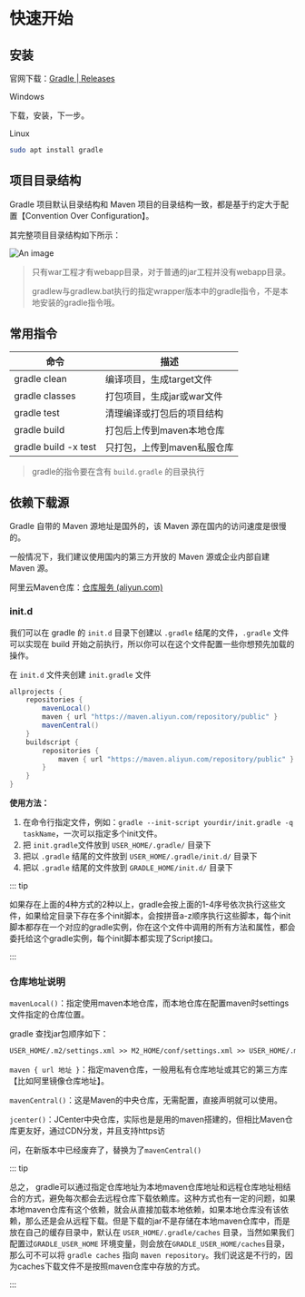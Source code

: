 # 快速开始

## 安装

官网下载：[Gradle | Releases](https://gradle.org/releases/)

Windows

下载，安装，下一步。

Linux

```sh
sudo apt install gradle
```

## 项目目录结构

Gradle 项目默认目录结构和 Maven 项目的目录结构一致，都是基于约定大于配置【Convention Over Configuration】。

其完整项目目录结构如下所示：

![An image](/img/java/build/gradle/03.png)

>只有war工程才有webapp目录，对于普通的jar工程并没有webapp目录。
>
>gradlew与gradlew.bat执行的指定wrapper版本中的gradle指令，不是本地安装的gradle指令哦。

## 常用指令

| 命令                 | 描述                        |
| -------------------- | --------------------------- |
| gradle clean         | 编译项目，生成target文件    |
| gradle classes       | 打包项目，生成jar或war文件  |
| gradle test          | 清理编译或打包后的项目结构  |
| gradle build         | 打包后上传到maven本地仓库   |
| gradle build -x test | 只打包，上传到maven私服仓库 |

> gradle的指令要在含有 `build.gradle` 的目录执行

## 依赖下载源

Gradle 自带的 Maven 源地址是国外的，该 Maven 源在国内的访问速度是很慢的。

一般情况下，我们建议使用国内的第三方开放的 Maven 源或企业内部自建 Maven 源。

阿里云Maven仓库：[仓库服务 (aliyun.com)](https://developer.aliyun.com/mvn/guide)

### init.d

我们可以在 gradle 的 `init.d` 目录下创建以 `.gradle` 结尾的文件，`.gradle` 文件可以实现在 build 开始之前执行，所以你可以在这个文件配置一些你想预先加载的操作。

在 `init.d` 文件夹创建 `init.gradle` 文件

```groovy
allprojects {
    repositories {
        mavenLocal()
        maven { url "https://maven.aliyun.com/repository/public" }
        mavenCentral()
    }
    buildscript {
        repositories {
            maven { url "https://maven.aliyun.com/repository/public" }
        }
    }
}
```

**使用方法：**

1. 在命令行指定文件，例如：`gradle --init-script yourdir/init.gradle -q taskName`，一次可以指定多个init文件。
2. 把 `init.gradle`文件放到 `USER_HOME/.gradle/` 目录下
3. 把以 `.gradle` 结尾的文件放到 `USER_HOME/.gradle/init.d/` 目录下
4. 把以 `.gradle` 结尾的文件放到 `GRADLE_HOME/init.d/` 目录下

::: tip

如果存在上面的4种方式的2种以上，gradle会按上面的1-4序号依次执行这些文件，如果给定目录下存在多个init脚本，会按拼音a-z顺序执行这些脚本，每个init脚本都存在一个对应的gradle实例，你在这个文件中调用的所有方法和属性，都会委托给这个gradle实例，每个init脚本都实现了Script接口。

:::

### 仓库地址说明

`mavenLocal()`：指定使用maven本地仓库，而本地仓库在配置maven时settings文件指定的仓库位置。

gradle 查找jar包顺序如下：

```tex
USER_HOME/.m2/settings.xml >> M2_HOME/conf/settings.xml >> USER_HOME/.m2/repository
```

`maven { url 地址 }`：指定maven仓库，一般用私有仓库地址或其它的第三方库【比如阿里镜像仓库地址】。

`mavenCentral()`：这是Maven的中央仓库，无需配置，直接声明就可以使用。

`jcenter()`：JCenter中央仓库，实际也是是用的maven搭建的，但相比Maven仓库更友好，通过CDN分发，并且支持https访

问，在新版本中已经废弃了，替换为了`mavenCentral()`

::: tip

总之， gradle可以通过指定仓库地址为本地maven仓库地址和远程仓库地址相结合的方式，避免每次都会去远程仓库下载依赖库。这种方式也有一定的问题，如果本地maven仓库有这个依赖，就会从直接加载本地依赖，如果本地仓库没有该依赖，那么还是会从远程下载。但是下载的jar不是存储在本地maven仓库中，而是放在自己的缓存目录中，默认在 `USER_HOME/.gradle/caches` 目录，当然如果我们配置过`GRADLE_USER_HOME` 环境变量，则会放在`GRADLE_USER_HOME/caches`目录，那么可不可以将 `gradle caches` 指向 `maven repository`。我们说这是不行的，因为caches下载文件不是按照maven仓库中存放的方式。

:::
